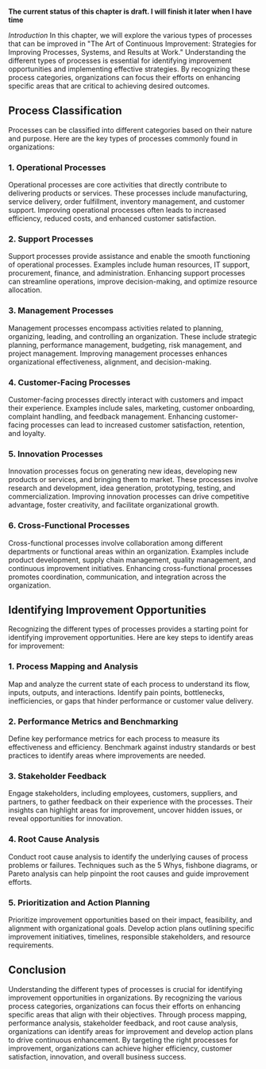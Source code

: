 **The current status of this chapter is draft. I will finish it later when I have time**

*Introduction* In this chapter, we will explore the various types of processes that can be improved in "The Art of Continuous Improvement: Strategies for Improving Processes, Systems, and Results at Work." Understanding the different types of processes is essential for identifying improvement opportunities and implementing effective strategies. By recognizing these process categories, organizations can focus their efforts on enhancing specific areas that are critical to achieving desired outcomes.

Process Classification
----------------------

Processes can be classified into different categories based on their nature and purpose. Here are the key types of processes commonly found in organizations:

### 1. Operational Processes

Operational processes are core activities that directly contribute to delivering products or services. These processes include manufacturing, service delivery, order fulfillment, inventory management, and customer support. Improving operational processes often leads to increased efficiency, reduced costs, and enhanced customer satisfaction.

### 2. Support Processes

Support processes provide assistance and enable the smooth functioning of operational processes. Examples include human resources, IT support, procurement, finance, and administration. Enhancing support processes can streamline operations, improve decision-making, and optimize resource allocation.

### 3. Management Processes

Management processes encompass activities related to planning, organizing, leading, and controlling an organization. These include strategic planning, performance management, budgeting, risk management, and project management. Improving management processes enhances organizational effectiveness, alignment, and decision-making.

### 4. Customer-Facing Processes

Customer-facing processes directly interact with customers and impact their experience. Examples include sales, marketing, customer onboarding, complaint handling, and feedback management. Enhancing customer-facing processes can lead to increased customer satisfaction, retention, and loyalty.

### 5. Innovation Processes

Innovation processes focus on generating new ideas, developing new products or services, and bringing them to market. These processes involve research and development, idea generation, prototyping, testing, and commercialization. Improving innovation processes can drive competitive advantage, foster creativity, and facilitate organizational growth.

### 6. Cross-Functional Processes

Cross-functional processes involve collaboration among different departments or functional areas within an organization. Examples include product development, supply chain management, quality management, and continuous improvement initiatives. Enhancing cross-functional processes promotes coordination, communication, and integration across the organization.

Identifying Improvement Opportunities
-------------------------------------

Recognizing the different types of processes provides a starting point for identifying improvement opportunities. Here are key steps to identify areas for improvement:

### 1. Process Mapping and Analysis

Map and analyze the current state of each process to understand its flow, inputs, outputs, and interactions. Identify pain points, bottlenecks, inefficiencies, or gaps that hinder performance or customer value delivery.

### 2. Performance Metrics and Benchmarking

Define key performance metrics for each process to measure its effectiveness and efficiency. Benchmark against industry standards or best practices to identify areas where improvements are needed.

### 3. Stakeholder Feedback

Engage stakeholders, including employees, customers, suppliers, and partners, to gather feedback on their experience with the processes. Their insights can highlight areas for improvement, uncover hidden issues, or reveal opportunities for innovation.

### 4. Root Cause Analysis

Conduct root cause analysis to identify the underlying causes of process problems or failures. Techniques such as the 5 Whys, fishbone diagrams, or Pareto analysis can help pinpoint the root causes and guide improvement efforts.

### 5. Prioritization and Action Planning

Prioritize improvement opportunities based on their impact, feasibility, and alignment with organizational goals. Develop action plans outlining specific improvement initiatives, timelines, responsible stakeholders, and resource requirements.

Conclusion
----------

Understanding the different types of processes is crucial for identifying improvement opportunities in organizations. By recognizing the various process categories, organizations can focus their efforts on enhancing specific areas that align with their objectives. Through process mapping, performance analysis, stakeholder feedback, and root cause analysis, organizations can identify areas for improvement and develop action plans to drive continuous enhancement. By targeting the right processes for improvement, organizations can achieve higher efficiency, customer satisfaction, innovation, and overall business success.
